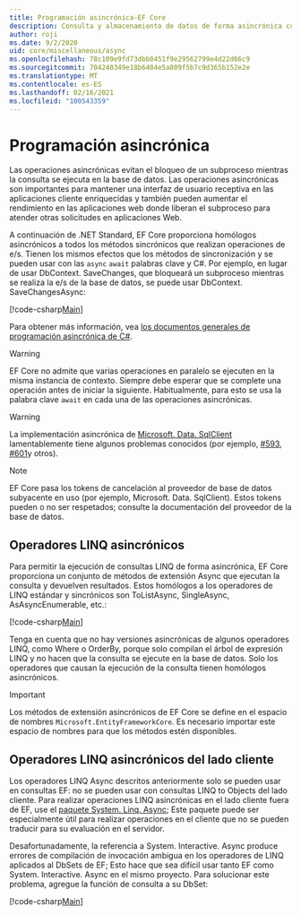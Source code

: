 ```yaml
---
title: Programación asincrónica-EF Core
description: Consulta y almacenamiento de datos de forma asincrónica con Entity Framework Core
author: roji
ms.date: 9/2/2020
uid: core/miscellaneous/async
ms.openlocfilehash: 78c109e9fd73dbb0451f9e29562799e4d22d66c9
ms.sourcegitcommit: 704240349e18b6404e5a809f5b7c9d365b152e2e
ms.translationtype: MT
ms.contentlocale: es-ES
ms.lasthandoff: 02/16/2021
ms.locfileid: "100543359"
---
```

# <a name="asynchronous-programming"></a>Programación asincrónica

Las operaciones asincrónicas evitan el bloqueo de un subproceso mientras la consulta se ejecuta en la base de datos. Las operaciones asincrónicas son importantes para mantener una interfaz de usuario receptiva en las aplicaciones cliente enriquecidas y también pueden aumentar el rendimiento en las aplicaciones web donde liberan el subproceso para atender otras solicitudes en aplicaciones Web.

A continuación de .NET Standard, EF Core proporciona homólogos asincrónicos a todos los métodos sincrónicos que realizan operaciones de e/s. Tienen los mismos efectos que los métodos de sincronización y se pueden usar con las `async` `await` palabras clave y C#. Por ejemplo, en lugar de usar DbContext. SaveChanges, que bloqueará un subproceso mientras se realiza la e/s de la base de datos, se puede usar DbContext. SaveChangesAsync:

[!code-csharp[Main](../../../samples/core/Miscellaneous/Async/Program.cs#SaveChangesAsync)]

Para obtener más información, vea [los documentos generales de programación asincrónica de C#](/dotnet/csharp/async).

> [!WARNING]
> EF Core no admite que varias operaciones en paralelo se ejecuten en la misma instancia de contexto. Siempre debe esperar que se complete una operación antes de iniciar la siguiente. Habitualmente, para esto se usa la palabra clave `await` en cada una de las operaciones asincrónicas.

> [!WARNING]
> La implementación asincrónica de [Microsoft. Data. SqlClient](https://github.com/dotnet/SqlClient) lamentablemente tiene algunos problemas conocidos (por ejemplo, [#593](https://github.com/dotnet/SqlClient/issues/593), [#601](https://github.com/dotnet/SqlClient/issues/601)y otros).

> [!NOTE]
> EF Core pasa los tokens de cancelación al proveedor de base de datos subyacente en uso (por ejemplo, Microsoft. Data. SqlClient). Estos tokens pueden o no ser respetados; consulte la documentación del proveedor de la base de datos.

## <a name="async-linq-operators"></a>Operadores LINQ asincrónicos

Para permitir la ejecución de consultas LINQ de forma asincrónica, EF Core proporciona un conjunto de métodos de extensión Async que ejecutan la consulta y devuelven resultados. Estos homólogos a los operadores de LINQ estándar y sincrónicos son ToListAsync, SingleAsync, AsAsyncEnumerable, etc.:

[!code-csharp[Main](../../../samples/core/Miscellaneous/Async/Program.cs#ToListAsync)]

Tenga en cuenta que no hay versiones asincrónicas de algunos operadores LINQ, como Where o OrderBy, porque solo compilan el árbol de expresión LINQ y no hacen que la consulta se ejecute en la base de datos. Solo los operadores que causan la ejecución de la consulta tienen homólogos asincrónicos.

> [!IMPORTANT]
> Los métodos de extensión asincrónicos de EF Core se define en el espacio de nombres `Microsoft.EntityFrameworkCore`. Es necesario importar este espacio de nombres para que los métodos estén disponibles.

## <a name="client-side-async-linq-operators"></a>Operadores LINQ asincrónicos del lado cliente

Los operadores LINQ Async descritos anteriormente solo se pueden usar en consultas EF: no se pueden usar con consultas LINQ to Objects del lado cliente. Para realizar operaciones LINQ asincrónicas en el lado cliente fuera de EF, use el [paquete System. Linq. Async](https://www.nuget.org/packages/System.Linq.Async); Este paquete puede ser especialmente útil para realizar operaciones en el cliente que no se pueden traducir para su evaluación en el servidor.

Desafortunadamente, la referencia a System. Interactive. Async produce errores de compilación de invocación ambigua en los operadores de LINQ aplicados al DbSets de EF; Esto hace que sea difícil usar tanto EF como System. Interactive. Async en el mismo proyecto. Para solucionar este problema, agregue la función de consulta a su DbSet:

[!code-csharp[Main](../../../samples/core/Miscellaneous/AsyncWithSystemInteractive/Program.cs#SystemInteractiveAsync)]
